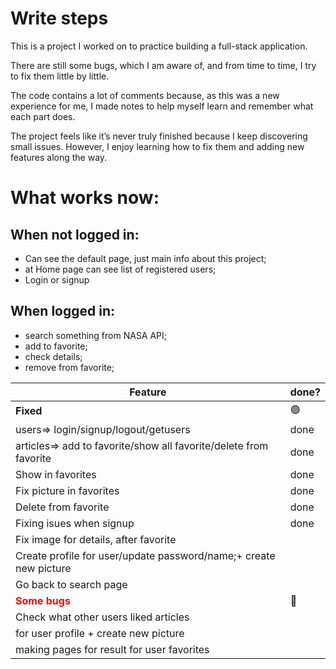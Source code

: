 # Write steps

This is a project I worked on to practice building a full-stack application.

There are still some bugs, which I am aware of, and from time to time, I try to fix them little by little.

The code contains a lot of comments because, as this was a new experience for me, I made notes to help myself learn and remember what each part does.

The project feels like it’s never truly finished because I keep discovering small issues. However, I enjoy learning how to fix them and adding new features along the way.

# What works now:
## When not logged in:
- Can see the default page, just main info about this project;
- at Home page can see list of registered users;
- Login or signup

## When logged in:
- search something from NASA API;
- add to favorite;
- check details;
- remove from favorite;



| Feature | done? | 
|----------|----------|
| **Fixed** | 🟢|
  users=> login/signup/logout/getusers | done  |
  articles=> add to favorite/show all favorite/delete from favorite | done  |
| Show in favorites| done |
| Fix picture in favorites | done |
| Delete from favorite |  done|
| Fixing isues when signup | done |
| Fix image for details, after favorite |  |
| Create profile for user/update password/name;+ create new picture |  |
| Go back to search page |  |
|<span style="color:red;">**Some bugs**</span>  | 🔴 |
| Check what other users liked articles |  |
| for user profile + create new picture |  |
| making pages for result for user favorites|  |
